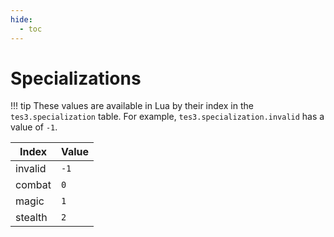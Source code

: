 ```yaml
---
hide:
  - toc
---
```


# Specializations

!!! tip
	These values are available in Lua by their index in the `tes3.specialization` table. For example, `tes3.specialization.invalid` has a value of `-1`.

Index   | Value
------- | -----
invalid | `-1`
combat  | `0`
magic   | `1`
stealth | `2`
